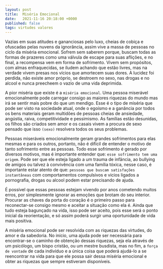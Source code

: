 ```yaml
---
layout: post
title:  Miséria Emocional
date:   2021-11-16 20:18:00 +0000
published: false
tags: virtudes valores
---
```


Vazias em suas atitudes e gananciosas pelo luxo, cheias de cobiça e ofuscadas pelas nuvens da ignorância, assim vive a massa de pessoas no ciclo da miséria emocional. Sofrem sem saberem porque, buscam todas as formas de prazeres como uma válvula de escape para suas aflições, e no final, a recompensa vem em forma de sofrimento. Vivem sem propósitos, com almas enfraquecidas, se iludem achando que estão livres, mas na verdade vivem presas nos vícios que amortecem suas dores. A lucidez foi perdida, não existe amor próprio, se destroem no sexo, nas drogas e  no alcool e nunca preecheem o vazio de uma vida deprimida.

A pior miséria que existe é a `miséria emocional`. Uma pessoa miserável emocionalmente pode carregar consigo as maiores riquezas do mundo mas irá se sentir mais pobre do que um mendigo. Esse é o tipo de miséria que pode ser visto na sociedade atual, onde o egoísmo e a ganância por todos os bens materiais geram multidões de pessoas cheias de ansiedade, angústia, raiva, competitividade e pessimismo.  As famílias estão desunidas, os filhos são criados sem amor e os casais vivem a procura de sexo pensado que isso `(sexo)` resolvera todos os seus problemas.

Pessoas miseráveis emocionalmente geram grandes sofrimentos para elas mesmas e para os outros, portanto, não é difícil de entender o motivo de tanto sofrimento entre as pessoas. Todo esse sofrimento é gerado por diversos motivos, mas é importante entender que:  `esse sofrimento tem uma origem`. Pode ser que ele esteja ligado a um trauma de infância, ao bullying de amigos ou talvez à convivência com uma família tóxica, nesse caso, é importante estar atento de que: `pessoas que buscam satisfações instantâneas` com comportamentos compulsivos e vicios ligados a pornografia, drogas ou alcool podem estar precisando de ajuda.

É possível que essas pessoas estejam vivendo por anos cometendo muitos erros, por simplesmente ignorar as emoções que brotam do seu interior. Procurar as chaves da porta do coração é o primeiro passo para reconectar-se consigo mesmo e aceitar a situação como ela é. Ainda que tudo esteja bagunçado na vida, isso pode ser aceito, pois esse será o ponto inicial da reorientação, e só assim poderá surgir uma oportunidade de vida mais positiva.  

A miséria emocional pode ser resolvida com as riquezas das virtudes, do amor e da sabedoria. No início, uma ajuda pode ser necessária para encontrar-se o caminho de obtenção dessas riquezas, seja ela através de um psicólogo, um bispo cristão, ou um mestre busdista, mas no fim, a `força de vontade` de cada indivíduo e a única coisa que poderá ajudá-lo a se reencontrar na vida para que ele possa sair dessa miséria emocional e obter as riquezas que sempre estiveram disponíveis.

